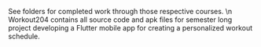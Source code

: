 See folders for completed work through those respective courses. \n
Workout204 contains all source code and apk files for semester long project developing a Flutter mobile app for creating a personalized workout schedule.
